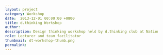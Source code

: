 ```yaml
---
layout: project
category: Workshop
date:  2013-12-01 00:00:00 +0800
title: d.thinking Workshop
author:
description: Design thinking workshop held by d.thinking club at National Taiwan University.
role: Lecturer and team facilitator
thumbnail: dt-workshop-thumb.png
permalink:
---
```

